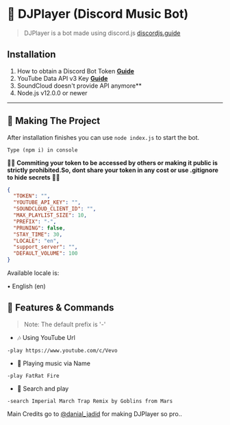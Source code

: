 # 🎵 DJPlayer (Discord Music Bot)
> DJPlayer is a bot made using discord.js [discordjs.guide](https://discordjs.guide)

## Installation

1. How to obtain a Discord Bot Token **[Guide](https://discordjs.guide/preparations/setting-up-a-bot-application.html#creating-your-bot)**
2. YouTube Data API v3 Key **[Guide](https://developers.google.com/youtube/v3/getting-started)**  
3. SoundCloud doesn't provide API anymore**
4. Node.js v12.0.0 or newer

---

## 🔎 Making The Project

After installation finishes you can use `node index.js` to start the bot.

```
Type (npm i) in console
```

🚨🚨 **Commiting your token to be accessed by others or making it public is strictly prohibited.So, dont share your token in any cost or use .gitignore to hide secrets** 🚨🚨

```json
{
  "TOKEN": "",
  "YOUTUBE_API_KEY": "",
  "SOUNDCLOUD_CLIENT_ID": "",
  "MAX_PLAYLIST_SIZE": 10,
  "PREFIX": "-",
  "PRUNING": false,
  "STAY_TIME": 30,
  "LOCALE": "en",
  "support_server": "",
  "DEFAULT_VOLUME": 100
}
```

Available locale is:

• English (en)


## 📝 Features & Commands

> Note: The default prefix is '-'

* 🎶 Using YouTube Url

`-play https://www.youtube.com/c/Vevo`

* 🔎 Playing music via Name

`-play FatRat Fire`

* 🔎 Search and play

`-search Imperial March Trap Remix by Goblins from Mars`


Main Credits go to [@danial_jadid](https://www.instagram.com/danial_jadid/) for making DJPlayer so pro..

